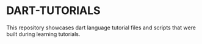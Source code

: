 # DART-TUTORIALS
This repository showcases dart language tutorial files and scripts that were built during learning tutorials.
